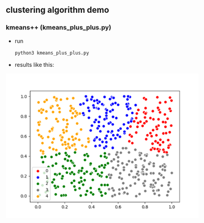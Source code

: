 ## clustering algorithm demo

### kmeans++ (kmeans_plus_plus.py)
  * run

    ```python
    python3 kmeans_plus_plus.py
    ```
  * results like this:

  ![cluster_example_1](doc/cluster_example_1.png)

